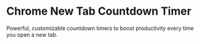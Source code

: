 # Chrome New Tab Countdown Timer
 
Powerful, customizable countdown timers to boost productivity every time you open a new tab.

